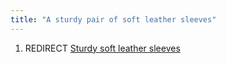 ```yaml
---
title: "A sturdy pair of soft leather sleeves"
---
```


1.  REDIRECT [Sturdy soft leather
    sleeves](Sturdy_soft_leather_sleeves "wikilink")